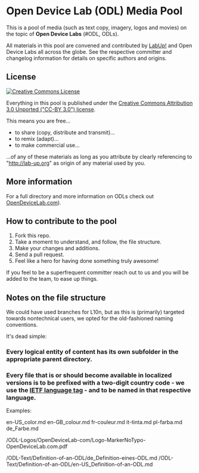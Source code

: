 # Open Device Lab (ODL) Media Pool

This is a pool of media (such as text copy, imagery, logos and movies) on the topic of **Open Device Labs** (#ODL, ODLs).

All materials in this pool are convened and contributed by [LabUp!](http://lab-up.org) and Open Device Labs all across the globe. See the respective committer and changelog information for details on specific authors and origins. 

## License

<a rel="license" href="http://creativecommons.org/licenses/by/3.0/"><img alt="Creative Commons License" style="border-width:0" src="http://i.creativecommons.org/l/by/3.0/88x31.png" /></a><br />

Everything in this pool is published under the [Creative Commons Attribution 3.0 Unported ("CC-BY 3.0") license](http://creativecommons.org/licenses/by/3.0/).

This means you are free…

- to share (copy, distribute and transmit)…
- to remix (adapt)…
- to make commercial use…

…of any of these materials as long as you attribute by clearly referencing to "http://lab-up.org" as origin of any material used by you.

## More information

For a full directory and more information on ODLs check out [OpenDeviceLab.com](http://opendevicelab.com)).

## How to contribute to the pool

1. Fork this repo.
2. Take a moment to understand, and follow, the file structure.
3. Make your changes and additions.
4. Send a pull request. 
5. Feel like a hero for having done something truly awesome!

If you feel to be a superfrequent committer reach out to us and you will be added to the team, to ease up things.

## Notes on the file structure

We could have used branches for L10n, but as this is (primarily) targeted towards nontechnical users, we opted for the old-fashioned naming conventions. 

It's dead simple:

### Every logical entity of content has its own subfolder in the appropriate parent directory.

### Every file that is or should become available in localized versions is to be prefixed with a two-digit country code - we use the [IETF language tag](http://en.wikipedia.org/wiki/IETF_language_tag) - and to be named in that respective language. 

Examples: 

en-US_color.md
en-GB_colour.md
fr-couleur.md
it-tinta.md
pl-farba.md
de_Farbe.md

/ODL-Logos/OpenDeviceLab-com/Logo-MarkerNoTypo-OpenDeviceLab.com.pdf

/ODL-Text/Definition-of-an-ODL/de_Definition-eines-ODL.md
/ODL-Text/Definition-of-an-ODL/en-US_Definition-of-an-ODL.md